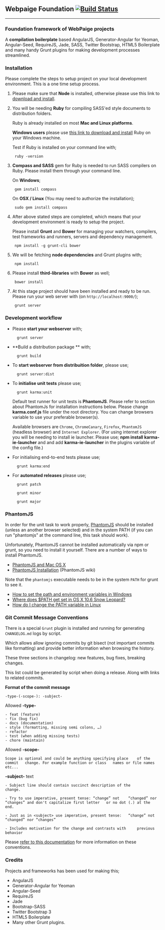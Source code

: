 ## Webpaige Foundation [![Build Status](https://travis-ci.org/askcs/webpaige-foundation.png?branch=master)](https://travis-ci.org/askcs/webpaige-foundation)

---

### Foundation framework of WebPaige projects

A **compilation boilerplate** based AngularJS, Generator-Angular for Yeoman, Angular-Seed, RequireJS, Jade, SASS, Twitter Bootstrap, HTML5 Boilerplate and many handy Grunt plugins for making development processes streamlined.


### Installation
Please complete the steps to setup project on your local development environment. This is a one time setup process.

1. Please make sure that **Node** is installed, otherwise please use this link to [download and install](http://nodejs.org/).

2. You will be needing **Ruby** for compiling SASS'ed style documents to distribution folders. 

	Ruby is already installed on most **Mac and Linux platforms**. 
	
	**Windows users** please use [this link to download and install](http://rubyinstaller.org/) Ruby on your Windows machine.

	Test if Ruby is installed on your command line with;
		
		ruby -version
		
3. **Compass and SASS** gem for Ruby is needed to run SASS compilers on Ruby. Please install them through your command line.
	
	On **Windows**;
	
		gem install compass
		
	On **OSX / Linux** (You may need to authorize the installation);
	
		sudo gem install compass
		
4. After above stated steps are completed, which means that your development environment is ready to setup the project. 

	Please install **Grunt** and **Bower** for managing your watchers, compilers, test frameworks and runners, servers and dependency management.

		npm install -g grunt-cli bower
	
5. We will be fetching **node dependencies** and Grunt plugins with;

		npm install
		
6. Please install **third-libraries** with **Bower** as well;

		bower install 
		
7. At this stage project should have been installed and ready to be run. Please run your web server with (on `http://localhost:9000/`);

		grunt server



### Development workflow

* Please **start your webserver** with;

		grunt server

* **Build a distribution package ** with;

		grunt build
		
* To **start webserver from distribuition folder**, please use;

		grunt server:dist
		
* To **initialise unit tests** please use;

		grunt karma:unit
		
	Default test runner for unit tests is **PhantomJS**. Please refer to section about PhantomJs for installation instructions below. Please change **karma.conf.js** file under the root directory. You can change browsers variable to use your preferable browser(s). 
	
	Available browsers are `Chrome`, `ChromeCanary`, `Firefox`, `PhantomJS` (headless browser) and `Internet Explorer`. (For using internet explorer you will be needing to install ie launcher. Please use; **npm install karma-ie-launcher** and and add **karma-ie-launcher** in the plugins variable of the config file.)	
	
		
* For initialising end-to-end tests please use;

		grunt karma:end

* For **automated releases** please use;

		grunt patch
		
		grunt minor
		
		grunt major


### PhantomJS
In order for the unit task to work properly, [PhantomJS](http://www.phantomjs.org/) should be installed (unless an another browser selected) and in the system PATH (if you can run "phantomjs" at the command line, this task should work).

Unfortunately, PhantomJS cannot be installed automatically via npm or grunt, so you need to install it yourself. There are a number of ways to install PhantomJS.

* [PhantomJS and Mac OS X](http://ariya.ofilabs.com/2012/02/phantomjs-and-mac-os-x.html)
* [PhantomJS Installation](http://code.google.com/p/phantomjs/wiki/Installation) (PhantomJS wiki)

Note that the `phantomjs` executable needs to be in the system `PATH` for grunt to see it.

* [How to set the path and environment variables in Windows](http://www.computerhope.com/issues/ch000549.htm)
* [Where does $PATH get set in OS X 10.6 Snow Leopard?](http://superuser.com/questions/69130/where-does-path-get-set-in-os-x-10-6-snow-leopard)
* [How do I change the PATH variable in Linux](https://www.google.com/search?q=How+do+I+change+the+PATH+variable+in+Linux)


### Git Commit Message Conventions
There is a special `Grunt` plugin is installed and running for generating `CHANGELOG.md` logs by script. 

Which allows allow ignoring commits by git bisect (not important commits like formatting) and provide better information when browsing the history.

These three sections in changelog: new features, bug fixes, breaking changes.

This list could be generated by script when doing a release. Along with links to related commits.

**Format of the commit message**

	-type-(-scope-): -subject-

Allowed **-type-**

	- feat (feature)
	- fix (bug fix)
	- docs (documentation)
	- style (formatting, missing semi colons, …)
	- refactor
	- test (when adding missing tests)
	- chore (maintain)
	
Allowed **-scope-**

	Scope is optional and could be anything specifying place 	of the commit 	change. For example function or class 	names or file names etc...

**-subject-** text	

	- Subject line should contain succinct description of the   	change.
	
	- Try to use imperative, present tense: “change” not 	“changed” nor “changes” and don't capitalize first letter 	or no dot (.) at the end. 
	
	- Just as in <subject> use imperative, present tense: 	“change” not “changed” nor “changes”

	- Includes motivation for the change and contrasts with 	previous behavior

Please [refer to this documentation](https://docs.google.com/a/ask-cs.com/document/d/1QrDFcIiPjSLDn3EL15IJygNPiHORgU1_OOAqWjiDU5Y/edit#heading=h.em2hiij8p46d) for more information on these conventions. 


### Credits
Projects and frameworks has been used for making this;

* AngularJS
* Generator-Angular for Yeoman
* Angular-Seed
* RequireJS
* Jade
* Bootstrap-SASS
* Twitter Bootstrap 3
* HTML5 Boilerplate
* Many other Grunt plugins.